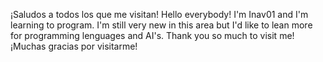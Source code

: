 ¡Saludos a todos los que me visitan!
Hello everybody!
I'm Inav01 and I'm learning to program. I'm still very new in this area but I'd like to lean more for programming lenguages and AI's.
Thank you so much to visit me!
¡Muchas gracias por visitarme!
